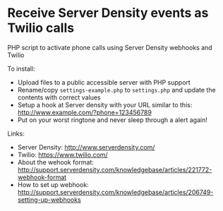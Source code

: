 Receive Server Density events as Twilio calls
====================

PHP script to activate phone calls using Server Density webhooks and Twilio


To install:
- Upload files to a public accessible server with PHP support
- Rename/copy `settings-example.php` to `settings.php` and update the contents with correct values
- Setup a hook at Server density with your URL similar to this: http://www.example.com/?phone=123456789
- Put on your worst ringtone and never sleep through a alert again!




Links:
- Server Density: http://www.serverdensity.com/
- Twilio: https://www.twilio.com/
- About the wehook format: http://support.serverdensity.com/knowledgebase/articles/221772-webhook-format
- How to set up webhook: http://support.serverdensity.com/knowledgebase/articles/206749-setting-up-webhooks


